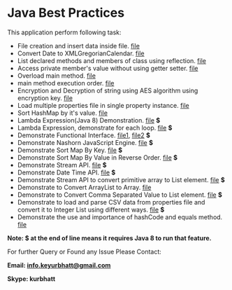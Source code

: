 # Java Best Practices

This application perform following task:
  - File creation and insert data inside file.  [file](src/main/java/org/practice/FilePractice.java)
  - Convert Date to XMLGregorianCalendar. [file](src/main/java/org/practice/Practice.java)
  - List declared methods and members of class using reflection. [file](src/main/java/org/reflection/ListFieldsAndMethods.java)
  - Access private member's value without using getter setter. [file](src/org/reflection/PrivateMemberValueWithoutGetterSetter.java)
  - Overload main method. [file](src/org/tricky/OverLoadMainMethod.java)
  - main method execution order. [file](src/org/tricky/PSVMExecutionOrder.java)
  - Encryption and Decryption of string using AES algorithm using encryption key. [file](src/main/java/org/kur/practice/algorithms/AES.java)
  - Load multiple properties file in single property instance. [file](src/org/property_loader/MultiplePropertyLoader.java)
  - Sort HashMap by it's value. [file](src/org/collections/SortMapByValue.java)
  - Lambda Expression(Java 8) Demonstration. [file](src/org/java8/LambdaExp1.java) **$**
  - Lambda Expression, demonstrate for each loop. [file](src/org/java8/LambdaExp2.java) **$**
  - Demonstrate Functional Interface. [file1](src/org/java8/FunctionInterfaceDemonstration.java), [file2](src/org/java8/LambdaExp2.java) **$**
  - Demonstrate Nashorn JavaScript Engine. [file](src/org/java8/NasHorn.java) **$**
  - Demonstrate Sort Map By Key. [file](src/org/java8/MapSortByKey.java) **$**
  - Demonstrate Sort Map By Value in Reverse Order. [file](src/org/java8/MapSortByValue.java) **$**
  - Demonstrate Stream API. [file](src/org/java8/StreamExp.java) **$**
  - Demonstrate Date Time API. [file](src/org/java8/TimeAPI.java) **$**
  - Demonstrate Stream API to convert primitive array to List element. [file](src/org/java8/ArrayToList.java) **$**
  - Demonstrate to Convert ArrayList to Array. [file](src/org/collections/ArrayListToArray.java)
  - Demonstrate to Convert Comma Separated Value to List element. [file](src/org/collections/CommaSeparatedStringToList.java) **$**
  - Demonstrate to load and parse CSV data from properties file and convert it to Integer List using different ways. [file](src/org/property_loader/PropertyLoaderForCSV.java) **$**
  - Demonstrate the use and importance of hashCode and equals method. [file](src/org/collections/HashCodeEqualsInCollection.java)

**Note: $ at the end of line means it requires Java 8 to run that feature.**

For further Query or Found any Issue Please Contact:

**Email: info.keyurbhatt@gmail.com**

**Skype: kurbhatt**

